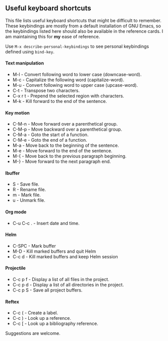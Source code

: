 ## Useful keyboard shortcuts

This file lists useful keyboard shortcuts that might be difficult to remember. These keybindings are mostly from a
default installation of GNU Emacs, so the keybindings listed here should also be available in the reference cards. I am
maintaining this for **my** ease of reference.

Use `M-x describe-personal-keybindings` to see personal keybindings defined using `bind-key`. 

#### Text manipulation

* M-l - Convert following word to lower case (downcase-word).
* M-c - Capitalize the following word (capitalize-word).
* M-u - Convert following word to upper case (upcase-word).
* C-t - Transpose two characters.
* C-x r t - Prepend the selected region with characters.
* M-k - Kill forward to the end of the sentence.

#### Key motion

* C-M-n - Move forward over a parenthetical group.
* C-M-p - Move backward over a parenthetical group.
* C-M-a - Goto the start of a function.
* C-M-e - Goto the end of a function.
* M-a - Move back to the beginning of the sentence.
* M-e - Move forward to the end of the sentence.
* M-{ - Move back to the previous paragraph beginning.
* M-} - Move forward to the next paragraph end.

#### Ibuffer

* S - Save file.
* R - Rename file.
* m - Mark file.
* u - Unmark file.

#### Org mode

* C-u C-c . - Insert date and time.

#### Helm

* C-SPC - Mark buffer
* M-D - Kill marked buffers and quit Helm
* C-c d - Kill marked buffers and keep Helm session

#### Projectile

* C-c p f - Display a list of all files in the project.
* C-c p d - Display a list of all directories in the project.
* C-c p S - Save all project buffers.

#### Reftex

* C-c ( - Create a label.
* C-c ) - Look up a reference.
* C-c [ - Look up a bibliography reference.

Suggestions are welcome.

